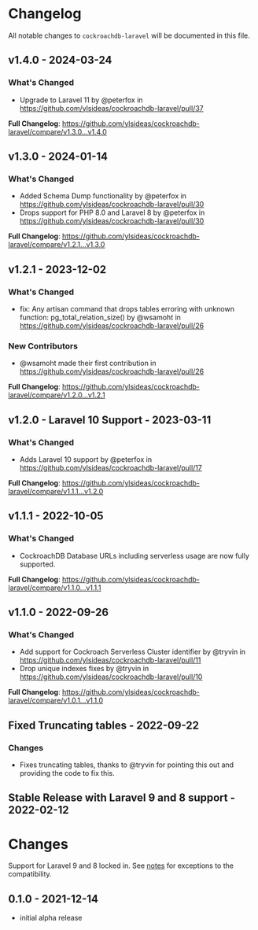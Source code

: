 # Changelog

All notable changes to `cockroachdb-laravel` will be documented in this file.

## v1.4.0 - 2024-03-24

### What's Changed

* Upgrade to Laravel 11 by @peterfox in https://github.com/ylsideas/cockroachdb-laravel/pull/37

**Full Changelog**: https://github.com/ylsideas/cockroachdb-laravel/compare/v1.3.0...v1.4.0

## v1.3.0 - 2024-01-14

### What's Changed

* Added Schema Dump functionality by @peterfox in https://github.com/ylsideas/cockroachdb-laravel/pull/30
* Drops support for PHP 8.0 and Laravel 8 by @peterfox in https://github.com/ylsideas/cockroachdb-laravel/pull/30

**Full Changelog**: https://github.com/ylsideas/cockroachdb-laravel/compare/v1.2.1...v1.3.0

## v1.2.1 - 2023-12-02

### What's Changed

* fix: Any artisan command that drops tables erroring with unknown function: pg_total_relation_size() by @wsamoht in https://github.com/ylsideas/cockroachdb-laravel/pull/26

### New Contributors

* @wsamoht made their first contribution in https://github.com/ylsideas/cockroachdb-laravel/pull/26

**Full Changelog**: https://github.com/ylsideas/cockroachdb-laravel/compare/v1.2.0...v1.2.1

## v1.2.0 - Laravel 10 Support - 2023-03-11

### What's Changed

- Adds Laravel 10 support by @peterfox in https://github.com/ylsideas/cockroachdb-laravel/pull/17

**Full Changelog**: https://github.com/ylsideas/cockroachdb-laravel/compare/v1.1.1...v1.2.0

## v1.1.1 - 2022-10-05

### What's Changed

- CockroachDB Database URLs including serverless usage are now fully supported.

**Full Changelog**: https://github.com/ylsideas/cockroachdb-laravel/compare/v1.1.0...v1.1.1

## v1.1.0 - 2022-09-26

### What's Changed

- Add support for Cockroach Serverless Cluster identifier by @tryvin in https://github.com/ylsideas/cockroachdb-laravel/pull/11
- Drop unique indexes fixes by @tryvin in https://github.com/ylsideas/cockroachdb-laravel/pull/10

**Full Changelog**: https://github.com/ylsideas/cockroachdb-laravel/compare/v1.0.1...v1.1.0

## Fixed Truncating tables - 2022-09-22

### Changes

- Fixes truncating tables, thanks to @tryvin for pointing this out and providing the code to fix this.

## Stable Release with Laravel 9 and 8 support - 2022-02-12

# Changes

Support for Laravel 9 and 8 locked in. See [notes](./README.md#notes) for exceptions to the compatibility.

## 0.1.0 - 2021-12-14

- initial alpha release
